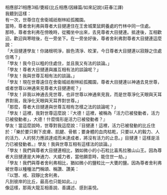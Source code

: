 相應部21相應3經/甕經(比丘相應/因緣篇/如來記說)(莊春江譯)  
我聽到這樣：  
有一次，世尊住在舍衛城祇樹林給孤獨園。  
當時，尊者舍利弗與尊者大目揵連住在王舍城栗鼠飼養處的竹林中同一住處。  
那時，尊者舍利弗在傍晚時，從獨坐中出來，去見尊者大目揵連。抵達後，互相歡迎。歡迎與寒暄後，在一旁坐下。在一旁坐好後，尊者舍利弗對尊者大目揵連這麼說：  
「大目揵連學友！你諸根明淨，臉色清淨、皎潔，今日尊者大目揵連以寂靜之住處住嗎？」  
「學友！我今日以粗的住處住，並且我又有法的談論。」  
「學友！尊者大目揵連與誰互相有法的談論呢？」  
「學友！我與世尊互相有法的談論。」  
「學友！現在世尊遠住在舍衛城祇樹林給孤獨園，尊者大目揵連以神通去見世尊，或者世尊以神通來見尊者大目揵連呢？」  
「學友！非我以神通去見世尊，也非世尊以神通來見我，而是世尊淨化天眼與天耳界對我，我淨化天眼與天耳界對世尊。」  
「那麼，尊者大目揵連與世尊互相有怎樣之法的談論呢？」  
「學友！這裡，我對世尊這麼說：『大德！這裡，被稱為「活力已被發動者，活力已被發動者」，大德！什麼情形是活力已被發動者？』  
學友！當這麼說時，世尊對我這麼說：『目揵連！這裡，活力已被發動的比丘住於：「樂於要只剩下皮膚、肌腱、骨骸；要身體的血肉枯乾，只要以人的毅力、人的活力、人的努力應該達成而未達成者，將沒有活力的止息。」目揵連！這樣是活力已被發動者。』學友！我與世尊互相有這樣法的談論。」  
「學友！我們與尊者大目揵連相比，猶如微小的小石粒比喜馬拉雅山山王。因為尊者大目揵連是大神通力、大威力者，當他願意時，能住世一劫。」  
「學友！我們與尊者舍利弗相比，猶如微小的鹽粒比一大甕的鹽。因為尊者舍利弗被世尊以種種法門稱頌、稱讚、讚美：  
『以慧、戒、寂靜比舍利弗，  
凡到彼岸的比丘，最高也只能如此。』」  
像這樣，那兩大龍互相善說、善講述、感到喜悅。  
  
  
